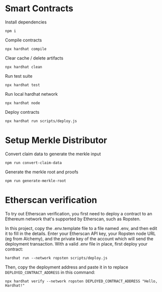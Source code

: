 # Smart Contracts

Install dependencies
```
npm i
```

Compile contracts
```
npx hardhat compile
```

Clear cache / delete artifacts
```
npx hardhat clean
```

Run test suite
```
npx hardhat test
```

Run local hardhat network
```
npx hardhat node
```

Deploy contracts
```
npx hardhat run scripts/deploy.js
```

# Setup Merkle Distributor

Convert claim data to generate the merkle input
```
npm run convert-claim-data
```

Generate the merkle root and proofs
```
npm run generate-merkle-root
```


# Etherscan verification

To try out Etherscan verification, you first need to deploy a contract to an Ethereum network that's supported by Etherscan, such as Ropsten.

In this project, copy the .env.template file to a file named .env, and then edit it to fill in the details. Enter your Etherscan API key, your Ropsten node URL (eg from Alchemy), and the private key of the account which will send the deployment transaction. With a valid .env file in place, first deploy your contract:

```shell
hardhat run --network ropsten scripts/deploy.js
```

Then, copy the deployment address and paste it in to replace `DEPLOYED_CONTRACT_ADDRESS` in this command:

```shell
npx hardhat verify --network ropsten DEPLOYED_CONTRACT_ADDRESS "Hello, Hardhat!"
```
